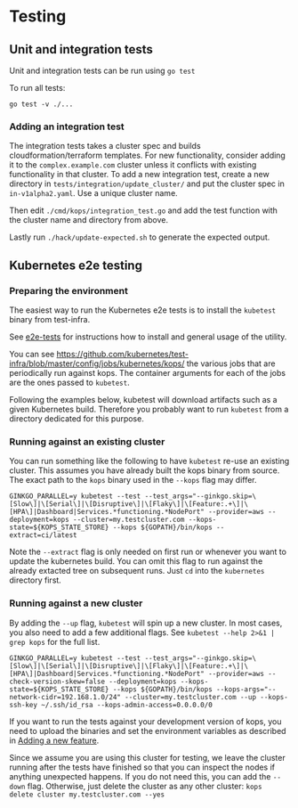 # Testing

## Unit and integration tests

Unit and integration tests can be run using  `go test`

To run all tests:
```
go test -v ./...
```

### Adding an integration test

The integration tests takes a cluster spec and builds cloudformation/terraform templates. For new functionality, consider adding it to the `complex.example.com` cluster unless it conflicts with existing functionality in that cluster. To add a new integration test, create a new directory in `tests/integration/update_cluster/` and put the cluster spec in `in-v1alpha2.yaml`. Use a unique cluster name.

Then edit `./cmd/kops/integration_test.go` and add the test function with the cluster name and directory from above.

Lastly run `./hack/update-expected.sh` to generate the expected output.

## Kubernetes e2e testing

### Preparing the environment

The easiest way to run the Kubernetes e2e tests is to install the `kubetest` binary from test-infra.

See [e2e-tests](https://github.com/kubernetes/community/blob/master/contributors/devel/sig-testing/e2e-tests.md) for instructions how to install and general usage of the utility.

You can see https://github.com/kubernetes/test-infra/blob/master/config/jobs/kubernetes/kops/ the various jobs that are periodically run against kops.
The container arguments for each of the jobs are the ones passed to `kubetest`.

Following the examples below, kubetest will download artifacts such as a given Kubernetes build. Therefore you probably want to run `kubetest` from a directory dedicated for this purpose.

### Running against an existing cluster

You can run something like the following to have `kubetest` re-use an existing cluster.
This assumes you have already built the kops binary from source. The exact path to the `kops` binary used in the `--kops` flag may differ.

```
GINKGO_PARALLEL=y kubetest --test --test_args="--ginkgo.skip=\[Slow\]|\[Serial\]|\[Disruptive\]|\[Flaky\]|\[Feature:.+\]|\[HPA\]|Dashboard|Services.*functioning.*NodePort" --provider=aws --deployment=kops --cluster=my.testcluster.com --kops-state=${KOPS_STATE_STORE} --kops ${GOPATH}/bin/kops --extract=ci/latest
```

Note the `--extract` flag is only needed on first run or whenever you want to update the kubernetes build. You can omit this flag to run against the already extacted tree on subsequent runs. Just `cd` into the `kubernetes` directory first.

### Running against a new cluster

By adding the `--up` flag, `kubetest` will spin up a new cluster. In most cases, you also need to add a few additional flags. See `kubetest --help 2>&1 | grep kops` for the full list.

```
GINKGO_PARALLEL=y kubetest --test --test_args="--ginkgo.skip=\[Slow\]|\[Serial\]|\[Disruptive\]|\[Flaky\]|\[Feature:.+\]|\[HPA\]|Dashboard|Services.*functioning.*NodePort" --provider=aws --check-version-skew=false --deployment=kops --kops-state=${KOPS_STATE_STORE} --kops ${GOPATH}/bin/kops --kops-args="--network-cidr=192.168.1.0/24" --cluster=my.testcluster.com --up --kops-ssh-key ~/.ssh/id_rsa --kops-admin-access=0.0.0.0/0
```

If you want to run the tests against your development version of kops, you need to upload the binaries and set the environment variables as described in [Adding a new feature](adding_a_feature.md).

Since we assume you are using this cluster for testing, we leave the cluster running after the tests have finished so that you can inspect the nodes if anything unexpected happens. If you do not need this, you can add the `--down` flag. Otherwise, just delete the cluster as any other cluster: `kops delete cluster my.testcluster.com --yes`
